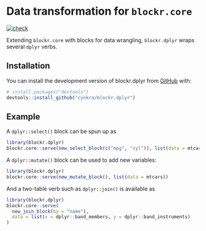 
<!-- README.md is generated from README.Rmd. Please edit that file -->

# Data transformation for `blockr.core`

<!-- badges: start -->

[![check](https://github.com/cynkra/blockr.dplyr/actions/workflows/check.yaml/badge.svg)](https://github.com/cynkra/blockr.dplyr/actions/workflows/check.yaml)
<!-- badges: end -->

Extending `blockr.core` with blocks for data wrangling, `blockr.dplyr`
wraps several `dplyr` verbs.

## Installation

You can install the development version of blockr.dplyr from
[GitHub](https://github.com/) with:

``` r
# install.packages("devtools")
devtools::install_github("cynkra/blockr.dplyr")
```

## Example

A `dplyr::select()` block can be spun up as

``` r
library(blockr.dplyr)
blockr.core::serve(new_select_block(c("mpg", "cyl")), list(data = mtcars))
```

A `dplyr::mutate()` block can be used to add new variables:

``` r
library(blockr.dplyr)
blockr.core::serve(new_mutate_block(), list(data = mtcars))
```

And a two-table verb such as `dplyr::join()` is available as

``` r
library(blockr.dplyr)
blockr.core::serve(
  new_join_block(by = "name"),
  data = list(x = dplyr::band_members, y = dplyr::band_instruments)
)
```
